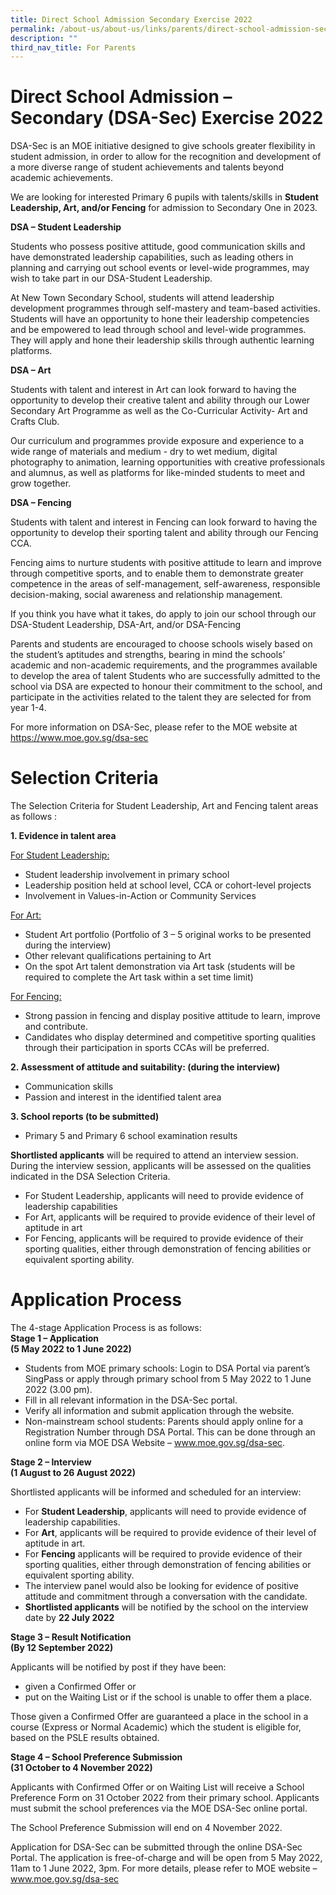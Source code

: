 ```yaml
---
title: Direct School Admission Secondary Exercise 2022
permalink: /about-us/about-us/links/parents/direct-school-admission-secondary-dsa-sec-exercise-2022
description: ""
third_nav_title: For Parents
---
```

# Direct School Admission – Secondary (DSA-Sec) Exercise 2022


DSA-Sec is an MOE initiative designed to give schools greater flexibility in student admission, in order to allow for the recognition and development of a more diverse range of student achievements and talents beyond academic achievements.

We are looking for interested Primary 6 pupils with talents/skills in **Student Leadership, Art, and/or Fencing** for admission to Secondary One in 2023.

**DSA – Student Leadership**

Students who possess positive attitude, good communication skills and have demonstrated leadership capabilities, such as leading others in planning and carrying out school events or level-wide programmes, may wish to take part in our DSA-Student Leadership.

At New Town Secondary School, students will attend leadership development programmes through self-mastery and team-based activities. Students will have an opportunity to hone their leadership competencies and be empowered to lead through school and level-wide programmes. They will apply and hone their leadership skills through authentic learning platforms.

**DSA – Art**

Students with talent and interest in Art can look forward to having the opportunity to develop their creative talent and ability through our Lower Secondary Art Programme as well as the Co-Curricular Activity- Art and Crafts Club. 

Our curriculum and programmes provide exposure and experience to a wide range of materials and medium - dry to wet medium, digital photography to animation, learning opportunities with creative professionals and alumnus, as well as platforms for like-minded students to meet and grow together. 

**DSA – Fencing**

Students with talent and interest in Fencing can look forward to having the opportunity to develop their sporting talent and ability through our Fencing CCA. 

Fencing aims to nurture students with positive attitude to learn and improve through competitive sports, and to enable them to demonstrate greater competence in the areas of self-management, self-awareness, responsible decision-making, social awareness and relationship management.

If you think you have what it takes, do apply to join our school through our DSA-Student Leadership, DSA-Art, and/or DSA-Fencing

Parents and students are encouraged to choose schools wisely based on the student’s aptitudes and strengths, bearing in mind the schools’ academic and non-academic requirements, and the programmes available to develop the area of talent Students who are successfully admitted to the school via DSA are expected to honour their commitment to the school, and participate in the activities related to the talent they are selected for from year 1-4.

For more information on DSA-Sec, please refer to the MOE website at https://www.moe.gov.sg/dsa-sec

# Selection Criteria

The Selection Criteria for Student Leadership, Art and Fencing talent areas as follows :

**1.    Evidence in talent area**

<u>For Student Leadership:</u>

* Student leadership involvement in primary school
* Leadership position held at school level, CCA or cohort-level projects
* Involvement in Values-in-Action or Community Services

<u>For Art:</u>

* Student Art portfolio (Portfolio of 3 – 5 original works to be presented during the interview)
* Other relevant qualifications pertaining to Art
* On the spot Art talent demonstration via Art task (students will be required to complete the Art task within a set time limit)

<u>For Fencing:</u>

* Strong passion in fencing and display positive attitude to learn, improve and contribute.  
* Candidates who display determined and competitive sporting qualities through their participation in sports CCAs will be preferred.

**2.    Assessment of attitude and suitability: (during the interview)**
* Communication skills 
* Passion and interest in the identified talent area

**3.    School reports (to be submitted)**
* Primary 5 and Primary 6 school examination results

**Shortlisted applicants** will be required to attend an interview session. During the interview session, applicants will be assessed on the qualities indicated in the DSA Selection Criteria.

* For Student Leadership, applicants will need to provide evidence of leadership capabilities 
* For Art, applicants will be required to provide evidence of their level of aptitude in art
* For Fencing, applicants will be required to provide evidence of their sporting qualities, either through demonstration of fencing abilities or equivalent sporting ability.

# Application Process
The 4-stage Application Process is as follows:<br>
**Stage 1 – Application**<br>
**(5 May 2022 to 1 June 2022)**<br>
* Students from MOE primary schools: Login to DSA Portal via parent’s SingPass or apply through primary school from 5 May 2022 to 1 June 2022 (3.00 pm).
* Fill in all relevant information in the DSA-Sec portal. 
*  Verify all information and submit application through the website.
* Non-mainstream school students: Parents should apply online for a Registration Number through DSA Portal. This can be done through an online form via MOE DSA Website – www.moe.gov.sg/dsa-sec.

**Stage 2 – Interview**<br>
**(1 August to 26 August 2022)**

Shortlisted applicants will be informed and scheduled for an interview:

* For **Student Leadership**, applicants will need to provide evidence of leadership capabilities.
* For **Art**, applicants will be required to provide evidence of their level of aptitude in art.
* For **Fencing** applicants will be required to provide evidence of their sporting qualities, either through demonstration of fencing abilities or equivalent sporting ability.
* The interview panel would also be looking for evidence of positive attitude and commitment through a conversation with the candidate.
* **Shortlisted applicants** will be notified by the school on the interview date by **22 July 2022**

**Stage 3 – Result Notification**<br>
**(By 12 September 2022)**

Applicants will be notified by post if they have been:

* given a Confirmed Offer or
* put on the Waiting List or if the school is unable to offer them a place.

Those given a Confirmed Offer are guaranteed a place in the school in a course (Express or Normal Academic) which the student is eligible for, based on the PSLE results obtained.

**Stage 4 – School Preference Submission**<br>
**(31 October to 4 November 2022)**

Applicants with Confirmed Offer or on Waiting List will receive a School Preference Form on 31 October 2022 from their primary school. Applicants must submit the school preferences via the MOE DSA-Sec online portal.

The School Preference Submission will end on 4 November 2022.

Application for DSA-Sec can be submitted through the online DSA-Sec Portal. The application is free-of-charge and will be open from 5 May 2022, 11am to 1 June 2022, 3pm. For more details, please refer to MOE website – www.moe.gov.sg/dsa-sec